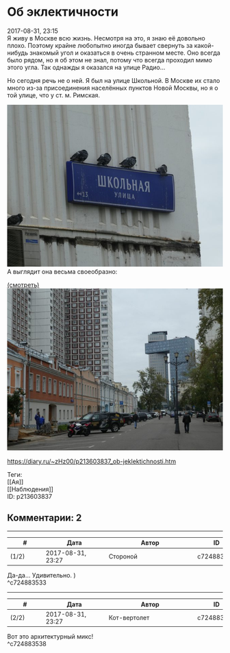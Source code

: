 Об эклектичности
================

  
2017-08-31, 23:15  
 Я живу в Москве всю жизнь. Несмотря на это, я знаю её довольно плохо. Поэтому крайне любопытно иногда бывает свернуть за какой-нибудь знакомый угол и оказаться в очень странном месте. Оно всегда было рядом, но я об этом не знал, потому что всегда проходил мимо этого угла. Так однажды я оказался на улице Радио...   
   
 Но сегодня речь не о ней. Я был на улице Школьной. В Москве их стало много из-за присоединения населённых пунктов Новой Москвы, но я о той улице, что у ст. м. Римская.   
   
   [![](pics/eQqeBUxl.jpg)](http://i.imgur.com/eQqeBUx.jpg)     
 А выглядит она весьма своеобразно:   
   
   [(смотреть)](https://zHz00.diary.ru/p213603837.htm?index=1#linkmore213603837m1)     [![](pics/iGo7dA9l.jpg)](http://i.imgur.com/iGo7dA9.jpg)       
  
<https://diary.ru/~zHz00/p213603837_ob-jeklektichnosti.htm>  
  
Теги:  
[[Ая]]  
[[Наблюдения]]  
ID: p213603837  


Комментарии: 2
--------------

  


---



|         #         |              Дата              |                     Автор                     |           ID           |
| --- | --- | --- | --- |
| (1/2) | 2017-08-31, 23:27 | Стороной | c724883533 |

  
 Да-да... Удивительно. )   
 ^c724883533

---



|         #         |              Дата              |                     Автор                     |           ID           |
| --- | --- | --- | --- |
| (2/2) | 2017-08-31, 23:27 | Кот-вертолет | c724883538 |

  
 Вот это архитектурный микс!   
 ^c724883538